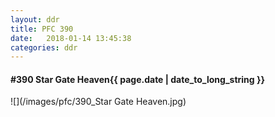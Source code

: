 ```yaml
---
layout: ddr
title: PFC 390
date:   2018-01-14 13:45:38
categories: ddr
---
```


#### **#390** Star Gate Heaven<span class="pull-right">{{ page.date | date_to_long_string }}</span>
![](/images/pfc/390_Star Gate Heaven.jpg)
